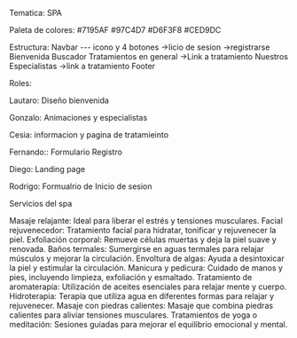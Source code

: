 Tematica: SPA

Paleta de colores: #7195AF #97C4D7 #D6F3F8 #CED9DC

Estructura:
  Navbar --- icono y 4 botones
   ->Iicio de sesion
   ->registrarse
  Bienvenida
  Buscador
  Tratamientos en general
    ->Link a tratamiento
  Nuestros Especialistas
   ->link a tratamiento
  Footer

Roles:

Lautaro: Diseño bienvenida

Gonzalo: Animaciones y especialistas

Cesia: informacion y pagina de tratamieinto

Fernando:: Formulario Registro

Diego: Landing page

Rodrigo: Formualrio de Inicio de sesion


Servicios del spa

Masaje relajante: Ideal para liberar el estrés y tensiones musculares.
Facial rejuvenecedor: Tratamiento facial para hidratar, tonificar y rejuvenecer la piel.
Exfoliación corporal: Remueve células muertas y deja la piel suave y renovada.
Baños termales: Sumergirse en aguas termales para relajar músculos y mejorar la circulación.
Envoltura de algas: Ayuda a desintoxicar la piel y estimular la circulación.
Manicura y pedicura: Cuidado de manos y pies, incluyendo limpieza, exfoliación y esmaltado.
Tratamiento de aromaterapia: Utilización de aceites esenciales para relajar mente y cuerpo.
Hidroterapia: Terapia que utiliza agua en diferentes formas para relajar y rejuvenecer.
Masaje con piedras calientes: Masaje que combina piedras calientes para aliviar tensiones musculares.
Tratamientos de yoga o meditación: Sesiones guiadas para mejorar el equilibrio emocional y mental.
